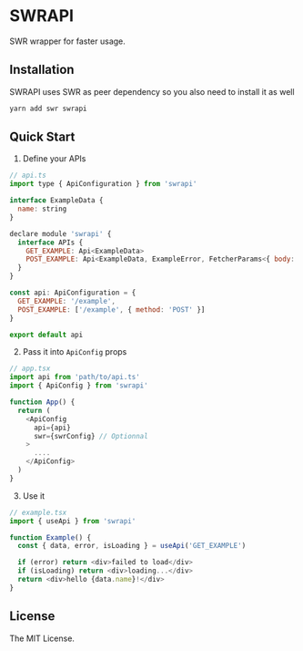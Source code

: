 # SWRAPI
SWR wrapper for faster usage.

## Installation
SWRAPI uses SWR as peer dependency so you also need to install it as well
```bash
yarn add swr swrapi
```

## Quick Start

1. Define your APIs
```js
// api.ts
import type { ApiConfiguration } from 'swrapi'

interface ExampleData {
  name: string
}

declare module 'swrapi' {
  interface APIs {
    GET_EXAMPLE: Api<ExampleData>
    POST_EXAMPLE: Api<ExampleData, ExampleError, FetcherParams<{ body: ExampleBody }>>
  }
}

const api: ApiConfiguration = {
  GET_EXAMPLE: '/example',
  POST_EXAMPLE: ['/example', { method: 'POST' }]
}

export default api
```

2. Pass it into `ApiConfig` props
```js
// app.tsx
import api from 'path/to/api.ts'
import { ApiConfig } from 'swrapi'

function App() {
  return (
    <ApiConfig 
      api={api} 
      swr={swrConfig} // Optionnal
    >
      ....
    </ApiConfig>
  ) 
}
```

3. Use it
```js
// example.tsx
import { useApi } from 'swrapi'

function Example() {
  const { data, error, isLoading } = useApi('GET_EXAMPLE')

  if (error) return <div>failed to load</div>
  if (isLoading) return <div>loading...</div>
  return <div>hello {data.name}!</div>
}
```

## License
The MIT License.

